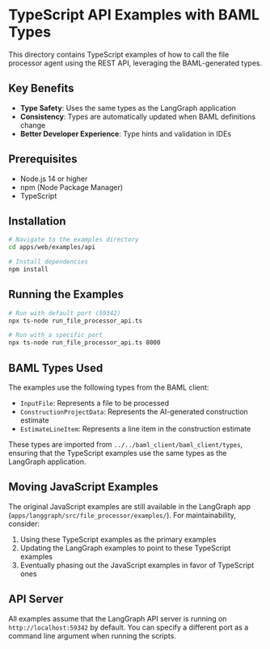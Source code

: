 # TypeScript API Examples with BAML Types

This directory contains TypeScript examples of how to call the file processor agent using the REST API, leveraging the BAML-generated types.

## Key Benefits

- **Type Safety**: Uses the same types as the LangGraph application
- **Consistency**: Types are automatically updated when BAML definitions change
- **Better Developer Experience**: Type hints and validation in IDEs

## Prerequisites

- Node.js 14 or higher
- npm (Node Package Manager)
- TypeScript

## Installation

```bash
# Navigate to the examples directory
cd apps/web/examples/api

# Install dependencies
npm install
```

## Running the Examples

```bash
# Run with default port (59342)
npx ts-node run_file_processor_api.ts

# Run with a specific port
npx ts-node run_file_processor_api.ts 8000
```

## BAML Types Used

The examples use the following types from the BAML client:

- `InputFile`: Represents a file to be processed
- `ConstructionProjectData`: Represents the AI-generated construction estimate
- `EstimateLineItem`: Represents a line item in the construction estimate

These types are imported from `../../baml_client/baml_client/types`, ensuring that the TypeScript examples use the same types as the LangGraph application.

## Moving JavaScript Examples

The original JavaScript examples are still available in the LangGraph app (`apps/langgraph/src/file_processor/examples/`). For maintainability, consider:

1. Using these TypeScript examples as the primary examples
2. Updating the LangGraph examples to point to these TypeScript examples
3. Eventually phasing out the JavaScript examples in favor of TypeScript ones

## API Server

All examples assume that the LangGraph API server is running on `http://localhost:59342` by default. You can specify a different port as a command line argument when running the scripts.